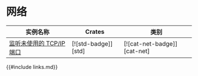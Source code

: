 # 网络

<!--
> [net.md](https://github.com/rust-lang-nursery/rust-cookbook/blob/master/src/net.md)
> <br />
> commit 97dabe59ae705bf6a2aaebbcd1d189ec2a83f98b - 2018.07.11
-->

| 实例名称 | Crates | 类别 |
|--------|--------|------------|
| [监听未使用的 TCP/IP 端口][ex-random-port-tcp] | [![std-badge]][std] | [![cat-net-badge]][cat-net] |

[ex-random-port-tcp]: net/server.md#监听未使用的-tcpip-端口

{{#include links.md}}
